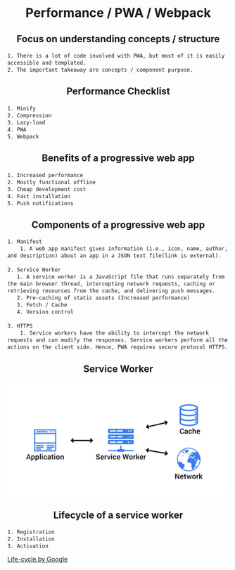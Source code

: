 # <center> Performance / PWA / Webpack

## <center> Focus on understanding concepts / structure
    1. There is a lot of code involved with PWA, but most of it is easily accessible and templated.  
    2. The important takeaway are concepts / component purpose. 

## <center> Performance Checklist
    1. Minify
    2. Compression
    3. Lazy-load
    4. PWA
    5. Webpack

## <center> Benefits of a progressive web app
    1. Increased performance 
    2. Mostly functional offline
    3. Cheap development cost
    4. Fast installation
    5. Push notifications

## <center> Components of a progressive web app
    1. Manifest 
        1. A web app manifest gives information (i.e., icon, name, author, and description) about an app in a JSON text file(link is external).

    2. Service Worker
       1. A service worker is a JavaScript file that runs separately from the main browser thread, intercepting network requests, caching or retrieving resources from the cache, and delivering push messages.
       2. Pre-caching of static assets (Increased performance)
       3. Fetch / Cache
       4. Version control

    3. HTTPS
        1. Service workers have the ability to intercept the network requests and can modify the responses. Service workers perform all the actions on the client side. Hence, PWA requires secure protocol HTTPS.

## <center> Service Worker
![ServiceWorker](images/service-worker.jpeg)

## <center> Lifecycle of a service worker
    1. Registration
    2. Installation
    3. Activation

[Life-cycle by Google](https://developers.google.com/web/fundamentals/primers/service-workers/lifecycle)


